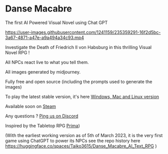 # Danse Macabre
 The first AI Powered Visual Novel using Chat GPT
 
https://user-images.githubusercontent.com/1241159/235359291-16f2d5bc-3a67-4871-a47e-a9a494a34c93.mp4

 Investigate the Death of Friedrich II von Habsburg in this thrilling Visual Novel RPG !

 All NPCs react live to what you tell them.

 All images generated by midjourney.

 Fully free and open source (including the prompts used to generate the images)

 To play the latest stable version, it's here [Windows, Mac and Linux version](https://slack-files.com/TBY01QKAN-F055ZGH4ERX-b906dfdde0)

 Available soon on [Steam](https://store.steampowered.com/app/2376080/)

 Any questions ? [Ping us on Discord](https://discord.gg/RGGHfbKXfA)
 
 Inspired by the Tabletop RPG [Prima](http://prima.wiki/))

(With the earliest working version as of 5th of March 2023, it is the very first game using ChatGPT to power its NPCs see the repo history here https://huggingface.co/spaces/Taiko3615/Danse_Macabre_AI_Text_RPG )
